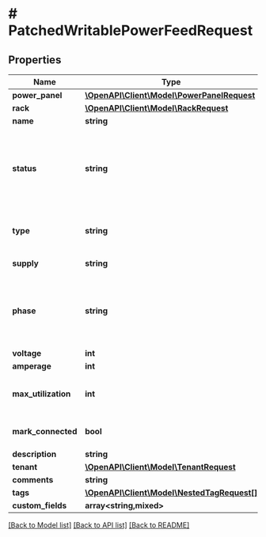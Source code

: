 # # PatchedWritablePowerFeedRequest

## Properties

Name | Type | Description | Notes
------------ | ------------- | ------------- | -------------
**power_panel** | [**\OpenAPI\Client\Model\PowerPanelRequest**](PowerPanelRequest.md) |  | [optional]
**rack** | [**\OpenAPI\Client\Model\RackRequest**](RackRequest.md) |  | [optional]
**name** | **string** |  | [optional]
**status** | **string** | * &#x60;offline&#x60; - Offline * &#x60;active&#x60; - Active * &#x60;planned&#x60; - Planned * &#x60;failed&#x60; - Failed | [optional]
**type** | **string** | * &#x60;primary&#x60; - Primary * &#x60;redundant&#x60; - Redundant | [optional]
**supply** | **string** | * &#x60;ac&#x60; - AC * &#x60;dc&#x60; - DC | [optional]
**phase** | **string** | * &#x60;single-phase&#x60; - Single phase * &#x60;three-phase&#x60; - Three-phase | [optional]
**voltage** | **int** |  | [optional]
**amperage** | **int** |  | [optional]
**max_utilization** | **int** | Maximum permissible draw (percentage) | [optional]
**mark_connected** | **bool** | Treat as if a cable is connected | [optional]
**description** | **string** |  | [optional]
**tenant** | [**\OpenAPI\Client\Model\TenantRequest**](TenantRequest.md) |  | [optional]
**comments** | **string** |  | [optional]
**tags** | [**\OpenAPI\Client\Model\NestedTagRequest[]**](NestedTagRequest.md) |  | [optional]
**custom_fields** | **array<string,mixed>** |  | [optional]

[[Back to Model list]](../../README.md#models) [[Back to API list]](../../README.md#endpoints) [[Back to README]](../../README.md)
